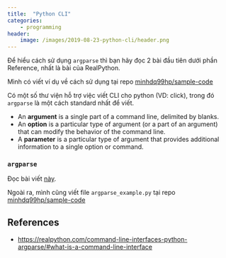 ```yaml
---
title:  "Python CLI"
categories: 
    - programming
header:
    image: /images/2019-08-23-python-cli/header.png
---
```


Để hiểu cách sử dụng `argparse` thì bạn hãy đọc 2 bài đầu tiên dưới phần Reference, nhất là bài của RealPython.

Mình có viết ví dụ về cách sử dụng tại repo [minhdq99hp/sample-code](www.github.io/minhdq99hp/sample-code)


Có một số thư viện hỗ trợ việc viết CLI cho python (VD: click), trong đó `argparse` là một cách standard nhất để viết.

- An **argument** is a single part of a command line, delimited by blanks.
- An **option** is a particular type of argument (or a part of an argument) that can modify the behavior of the command line.
- A **parameter** is a particular type of argument that provides additional information to a single option or command.



### `argparse`
Đọc bài viết [này](https://towardsdatascience.com/learn-enough-python-to-be-useful-argparse-e482e1764e05).

Ngoài ra, mình cũng viết file `argparse_example.py` tại repo [minhdq99hp/sample-code](https://github.com/minhdq99hp/sample-code)


## References
- https://realpython.com/command-line-interfaces-python-argparse/#what-is-a-command-line-interface
